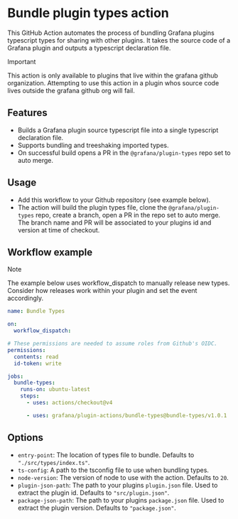 # Bundle plugin types action

This GitHub Action automates the process of bundling Grafana plugins typescript types for sharing with other plugins. It takes the source code of a Grafana plugin and outputs a typescript declaration file.

> [!IMPORTANT]
> This action is only available to plugins that live within the grafana github organization. Attempting to use this action in a plugin whos source code lives outside the grafana github org will fail.

## Features

- Builds a Grafana plugin source typescript file into a single typescript declaration file.
- Supports bundling and treeshaking imported types.
- On successful build opens a PR in the `@grafana/plugin-types` repo set to auto merge.

## Usage

- Add this workflow to your Github repository (see example below).
- The action will build the plugin types file, clone the `@grafana/plugin-types` repo, create a branch, open a PR in the repo set to auto merge. The branch name and PR will be associated to your plugins id and version at time of checkout.

## Workflow example

>[!NOTE]
> The example below uses workflow_dispatch to manually release new types. Consider how releases work within your plugin and set the event accordingly.

```yaml
name: Bundle Types

on:
  workflow_dispatch:

# These permissions are needed to assume roles from Github's OIDC.
permissions:
  contents: read
  id-token: write

jobs:
  bundle-types:
    runs-on: ubuntu-latest
    steps:
      - uses: actions/checkout@v4

      - uses: grafana/plugin-actions/bundle-types@bundle-types/v1.0.1
```

## Options

- `entry-point`: The location of types file to bundle. Defaults to `"./src/types/index.ts"`.
- `ts-config`: A path to the tsconfig file to use when bundling types.
- `node-version`: The version of node to use with the action. Defaults to `20`.
- `plugin-json-path`: The path to your plugins `plugin.json` file. Used to extract the plugin id. Defaults to `"src/plugin.json"`.
- `package-json-path`: The path to your plugins `package.json` file. Used to extract the plugin version. Defaults to `"package.json"`.
